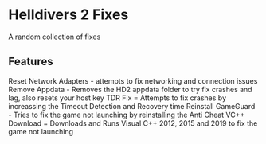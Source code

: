 # Helldivers 2 Fixes
A random collection of fixes

## Features
Reset Network Adapters - attempts to fix networking and connection issues
Remove Appdata - Removes the HD2 appdata folder to try fix crashes and lag, also resets your host key
TDR Fix = Attempts to fix crashes by increassing the Timeout Detection and Recovery time
Reinstall GameGuard - Tries to fix the game not launching by reinstalling the Anti Cheat
VC++ Download = Downloads and Runs Visual C++ 2012, 2015 and 2019 to fix the game not launching
